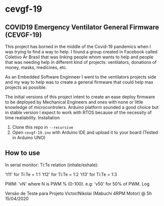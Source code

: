 # cevgf-19
## COVID19 Emergency Ventilator General Firmware (CEVGF-19)

This project has borned in the middle of the Covid-19 pandemics when I was trying to find a way to help. I found a group created in Facebook called Coletivo Ar Brasil that was linking people whom wants to help and people that was needing help in different kind of projects: ventilators, donations of money, masks, medicines, etc.

As an Embedded Software Enginneer I went to the ventilators projects side and my way to help was to create a general firmware that could help max projects as possible.

The initial versions of this project intent to create an ease deploy firmware to be deployed by Mechanical Engineers and ones with none or little knowledge of microcontrolers. Arduino platform sounded a good choice but in stable version I expect to work with RTOS because of the necessity of time realiability.
Installation

1. Clone this repo in `--recursive`
2. Open `cevgf-19.ino` with Arduino IDE and upload it to your board (Tested in Arduino UNO)

## How to use
In serial monitor:
Ti:Te relation (inhale/exhale):

't11' for Ti:Te = 1:1 't12' for Ti:Te = 1:2 't13' for Ti:Te = 1:3

PWM:
'vN' where N is PWM % (0-100). e.g: 'v50' for 50% of PWM.
Log

Versão de Teste para Projeto Victor/Nikolai (Mabuchi 4RPM Motor) @ 5h 15/04/2020
